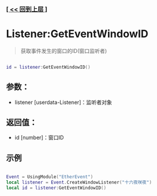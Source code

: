 ### [[ << 回到上层 ]](README.md)

# Listener:GetEventWindowID

> 获取事件发生的窗口的ID(窗口监听者)

```lua

id = listener:GetEventWindowID()

```

## 参数：

+ listener [userdata-Listener]：监听者对象

## 返回值：

+ id [number]：窗口ID

## 示例

```lua

Event = UsingModule("EtherEvent")
local listener = Event.CreateWindowListener("十六夜咲夜")
local id = listener:GetEventWindowID()

```